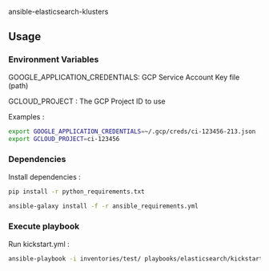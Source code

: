 ansible-elasticsearch-klusters

## Usage
### Environment Variables

GOOGLE_APPLICATION_CREDENTIALS: GCP Service Account Key file (path)

GCLOUD_PROJECT : The GCP Project ID to use

Examples :
```bash
export GOOGLE_APPLICATION_CREDENTIALS=~/.gcp/creds/ci-123456-213.json
export GCLOUD_PROJECT=ci-123456
```

### Dependencies

Install dependencies :
```bash
pip install -r python_requirements.txt

ansible-galaxy install -f -r ansible_requirements.yml
```

### Execute playbook

Run kickstart.yml :
```bash
ansible-playbook -i inventories/test/ playbooks/elasticsearch/kickstart.yml
```
